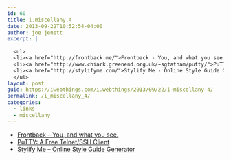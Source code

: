 ```yaml
---
id: 60
title: i.miscellany.4
date: 2013-09-22T10:52:54-04:00
author: joe jenett
excerpt: |
  
  <ul>
  <li><a href="http://frontback.me/">Frontback - You, and what you see.</a></li>
  <li><a href="http://www.chiark.greenend.org.uk/~sgtatham/putty/">PuTTY: A Free Telnet/SSH Client</a></li>
  <li><a href="http://stylifyme.com/">Stylify Me - Online Style Guide Generator</a></li>
  </ul>
layout: post
guid: https://iwebthings.com/i.webthings/2013/09/22/i-miscellany-4/
permalink: /i_miscellany_4/
categories:
  - links
  - miscellany
---
```

  * [Frontback &#8211; You, and what you see.](http://frontback.me/)
  * [PuTTY: A Free Telnet/SSH Client](http://www.chiark.greenend.org.uk/~sgtatham/putty/)
  * [Stylify Me &#8211; Online Style Guide Generator](http://stylifyme.com/)
